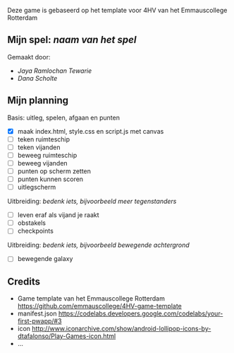 Deze game is gebaseerd op het template voor 4HV van het Emmauscollege Rotterdam

## Mijn spel: *naam van het spel*
Gemaakt door:
- *Jaya Ramlochan Tewarie*
- *Dana Scholte*

## Mijn planning

Basis: uitleg, spelen, afgaan en punten
- [x] maak index.html, style.css en script.js met canvas
- [ ] teken ruimteschip
- [ ] teken vijanden
- [ ] beweeg ruimteschip
- [ ] beweeg vijanden
- [ ] punten op scherm zetten
- [ ] punten kunnen scoren
- [ ] uitlegscherm

Uitbreiding: *bedenk iets, bijvoorbeeld meer tegenstanders*
- [ ] leven eraf als vijand je raakt
- [ ] obstakels
- [ ] checkpoints

Uitbreiding: *bedenk iets, bijvoorbeeld bewegende achtergrond*
- [ ] bewegende galaxy

## Credits
- Game template van het Emmauscollege Rotterdam https://github.com/emmauscollege/4HV-game-template
- manifest.json https://codelabs.developers.google.com/codelabs/your-first-pwapp/#3
- icon http://www.iconarchive.com/show/android-lollipop-icons-by-dtafalonso/Play-Games-icon.html
- ...
